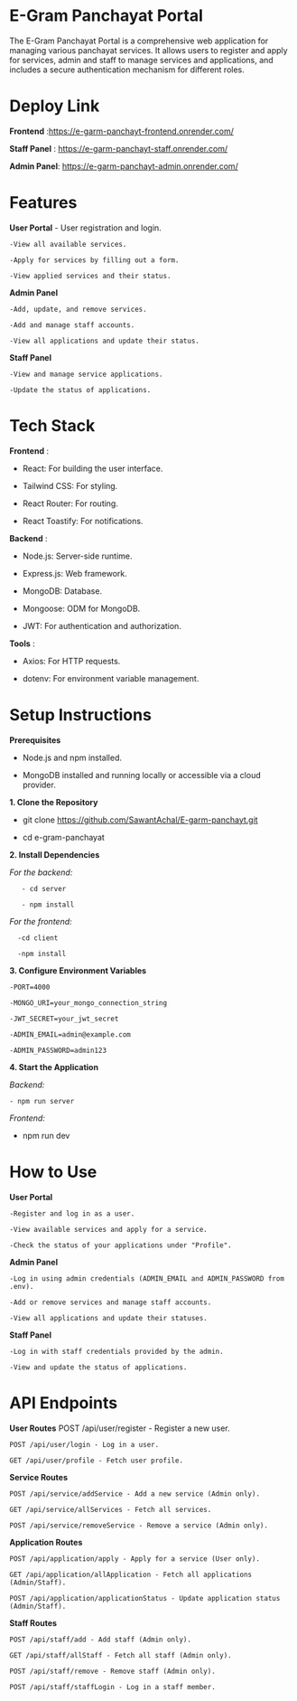 # E-Gram Panchayat Portal #
The E-Gram Panchayat Portal is a comprehensive web application for managing various panchayat services. 
It allows users to register and apply for services, admin and staff to manage services and applications, and includes a secure authentication mechanism for different roles.

# Deploy Link #

  **Frontend** :https://e-garm-panchayt-frontend.onrender.com/
  
  **Staff Panel** : https://e-garm-panchayt-staff.onrender.com/
  
  **Admin Panel**: https://e-garm-panchayt-admin.onrender.com/


# Features #

  **User Portal**
    - User registration and login.
    
    -View all available services.
    
    -Apply for services by filling out a form.
    
    -View applied services and their status.
    
**Admin Panel**

    -Add, update, and remove services.
    
    -Add and manage staff accounts.
    
    -View all applications and update their status.
    
**Staff Panel**

    -View and manage service applications.
    
    -Update the status of applications.

# Tech Stack #

**Frontend** :

  - React: For building the user interface.
  
  - Tailwind CSS: For styling.
  
  - React Router: For routing.
  
  - React Toastify: For notifications.
  
**Backend** :

  - Node.js: Server-side runtime.

  - Express.js: Web framework.
    
  - MongoDB: Database.
    
  - Mongoose: ODM for MongoDB.
    
  - JWT: For authentication and authorization.
    
**Tools** :

  - Axios: For HTTP requests.
    
  - dotenv: For environment variable management.

# Setup Instructions #
**Prerequisites**

  - Node.js and npm installed.
    
  - MongoDB installed and running locally or accessible via a cloud provider.

**1. Clone the Repository**

  - git clone https://github.com/SawantAchal/E-garm-panchayt.git
    
  - cd e-gram-panchayat


**2. Install Dependencies**

   *For the backend:*
   
       - cd server
       
       - npm install
       
   *For the frontend:*
   
      -cd client
      
      -npm install

**3. Configure Environment Variables**

    -PORT=4000
    
    -MONGO_URI=your_mongo_connection_string
    
    -JWT_SECRET=your_jwt_secret
    
    -ADMIN_EMAIL=admin@example.com
    
    -ADMIN_PASSWORD=admin123

**4. Start the Application**

  *Backend:*
  
    - npm run server

  *Frontend:*
  
   - npm run dev


# How to Use #

  **User Portal**
  
    -Register and log in as a user.

    -View available services and apply for a service.

    -Check the status of your applications under "Profile".

**Admin Panel**

    -Log in using admin credentials (ADMIN_EMAIL and ADMIN_PASSWORD from .env).

    -Add or remove services and manage staff accounts.

    -View all applications and update their statuses.

**Staff Panel**

    -Log in with staff credentials provided by the admin.

    -View and update the status of applications.
# API Endpoints #
**User Routes**
    POST /api/user/register - Register a new user.
    
    POST /api/user/login - Log in a user.
    
    GET /api/user/profile - Fetch user profile.
    
**Service Routes**

    POST /api/service/addService - Add a new service (Admin only).
    
    GET /api/service/allServices - Fetch all services.
    
    POST /api/service/removeService - Remove a service (Admin only).
    
**Application Routes**

    POST /api/application/apply - Apply for a service (User only).
    
    GET /api/application/allApplication - Fetch all applications (Admin/Staff).
    
    POST /api/application/applicationStatus - Update application status (Admin/Staff).
    
**Staff Routes**

    POST /api/staff/add - Add staff (Admin only).
    
    GET /api/staff/allStaff - Fetch all staff (Admin only).
    
    POST /api/staff/remove - Remove staff (Admin only).
    
    POST /api/staff/staffLogin - Log in a staff member.
